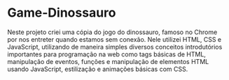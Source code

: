 # Game-Dinossauro
Neste projeto criei uma cópia do jogo do dinossauro, famoso no Chrome por nos entreter quando estamos sem conexão. Nele utilizei HTML, CSS e JavaScript, utilizando de maneira simples diversos conceitos introdutórios importantes para programação na web como tags básicas de HTML, manipulação de eventos, funções e manipulação de elementos HTML usando JavaScript, estilização e animações básicas com CSS.
